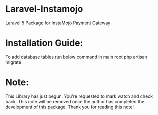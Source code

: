 # Laravel-Instamojo
Laravel 5 Package for InstaMojo Payment Gateway

# Installation Guide:
To add database tables run below command in main root
php artisan migrate

# Note:
This Library has just begun. You're requested to mark watch and check back. 
This note will be removed once the author has completed the development of this package.
Thank you for reading this note!
